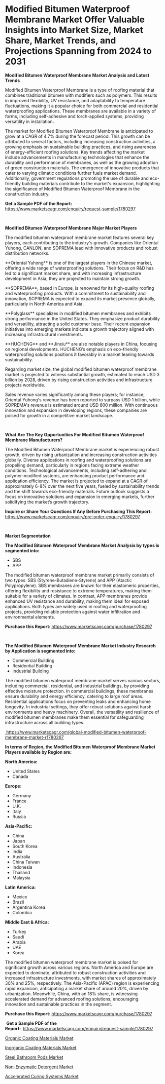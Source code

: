 <p><h1>Modified Bitumen Waterproof Membrane Market Offer Valuable Insights into Market Size, Market Share, Market Trends, and Projections Spanning from 2024 to 2031</h1></p><p><strong>Modified Bitumen Waterproof Membrane Market Analysis and Latest Trends</strong></p>
<p><p>Modified Bitumen Waterproof Membrane is a type of roofing material that combines traditional bitumen with modifiers such as polymers. This results in improved flexibility, UV resistance, and adaptability to temperature fluctuations, making it a popular choice for both commercial and residential waterproofing applications. These membranes are available in a variety of forms, including self-adhesive and torch-applied systems, providing versatility in installation.</p><p>The market for Modified Bitumen Waterproof Membrane is anticipated to grow at a CAGR of 4.7% during the forecast period. This growth can be attributed to several factors, including increasing construction activities, a growing emphasis on sustainable building practices, and rising awareness of energy-efficient roofing solutions. Key trends affecting the market include advancements in manufacturing technologies that enhance the durability and performance of membranes, as well as the growing adoption of green construction materials. The emergence of innovative products that cater to varying climatic conditions further fuels market demand. Additionally, government regulations promoting the use of durable and eco-friendly building materials contribute to the market's expansion, highlighting the significance of Modified Bitumen Waterproof Membrane in the construction industry.</p></p>
<p><strong>Get a Sample PDF of the Report:&nbsp;</strong> <a href="https://www.marketscagr.com/enquiry/request-sample/1780297?utm_campaign=1177&utm_medium=2&utm_source=Github&utm_content=ia&utm_term=13102024&utm_id=modified-bitumen-waterproof-membrane">https://www.marketscagr.com/enquiry/request-sample/1780297</a></p>
<p>&nbsp;</p>
<p><strong>Modified Bitumen Waterproof Membrane Major Market Players</strong></p>
<p><p>The modified bitumen waterproof membrane market features several key players, each contributing to the industry's growth. Companies like Oriental Yuhong, CANLON, and SOPREMA lead with innovative products and robust distribution networks. </p><p>**Oriental Yuhong** is one of the largest players in the Chinese market, offering a wide range of waterproofing solutions. Their focus on R&D has led to a significant market share, and with increasing infrastructure development in Asia, they are projected to maintain strong growth.</p><p>**SOPREMA**, based in Europe, is renowned for its high-quality roofing and waterproofing products. With a commitment to sustainability and innovation, SOPREMA is expected to expand its market presence globally, particularly in North America and Asia.</p><p>**Polyglass** specializes in modified bitumen membranes and exhibits strong performance in the United States. They emphasize product durability and versatility, attracting a solid customer base. Their recent expansion initiatives into emerging markets indicate a growth trajectory aligned with increasing infrastructural investments.</p><p>**HUCHENG** and **Jinxiu** are also notable players in China, focusing on regional developments. HUCHENG’s emphasis on eco-friendly waterproofing solutions positions it favorably in a market leaning towards sustainability.</p><p>Regarding market size, the global modified bitumen waterproof membrane market is projected to witness substantial growth, estimated to reach USD 3 billion by 2028, driven by rising construction activities and infrastructure projects worldwide.</p><p>Sales revenue varies significantly among these players; for instance, Oriental Yuhong's revenue has been reported to surpass USD 1 billion, while SOPREMA's revenue is estimated around USD 800 million. With continuous innovation and expansion in developing regions, these companies are poised for growth in a competitive market landscape.</p></p>
<p>&nbsp;</p>
<p><strong>What Are The Key Opportunities For Modified Bitumen Waterproof Membrane Manufacturers?</strong></p>
<p><p>The Modified Bitumen Waterproof Membrane market is experiencing robust growth, driven by rising urbanization and increasing construction activities globally. Diverse applications in roofing and waterproofing solutions are propelling demand, particularly in regions facing extreme weather conditions. Technological advancements, including self-adhering and polymer-modified systems, are enhancing product performance and application efficiency. The market is projected to expand at a CAGR of approximately 6-8% over the next five years, fueled by sustainability trends and the shift towards eco-friendly materials. Future outlook suggests a focus on innovative solutions and expansion in emerging markets, further solidifying the market’s growth trajectory.</p></p>
<p><strong>Inquire or Share Your Questions If Any Before Purchasing This Report:</strong> <a href="https://www.marketscagr.com/enquiry/pre-order-enquiry/1780297?utm_campaign=1177&utm_medium=2&utm_source=Github&utm_content=ia&utm_term=13102024&utm_id=modified-bitumen-waterproof-membrane">https://www.marketscagr.com/enquiry/pre-order-enquiry/1780297</a></p>
<p>&nbsp;</p>
<p><strong>Market Segmentation</strong></p>
<p><strong>The Modified Bitumen Waterproof Membrane Market Analysis by types is segmented into:</strong></p>
<p><ul><li>SBS</li><li>APP</li></ul></p>
<p><p>The modified bitumen waterproof membrane market primarily consists of two types: SBS (Styrene-Butadiene-Styrene) and APP (Atactic Polypropylene). SBS membranes are known for their elastomeric properties, offering flexibility and resistance to extreme temperatures, making them suitable for a variety of climates. In contrast, APP membranes provide enhanced UV resistance and durability, making them ideal for exposed applications. Both types are widely used in roofing and waterproofing projects, providing reliable protection against water infiltration and environmental elements.</p></p>
<p><strong>Purchase this Report:&nbsp;</strong><a href="https://www.marketscagr.com/purchase/1780297?utm_campaign=1177&utm_medium=2&utm_source=Github&utm_content=ia&utm_term=13102024&utm_id=modified-bitumen-waterproof-membrane">https://www.marketscagr.com/purchase/1780297</a></p>
<p>&nbsp;</p>
<p><strong>The Modified Bitumen Waterproof Membrane Market Industry Research by Application is segmented into:</strong></p>
<p><ul><li>Commercial Building</li><li>Residential Building</li><li>Industrial Building</li></ul></p>
<p><p>The modified bitumen waterproof membrane market serves various sectors, including commercial, residential, and industrial buildings, by providing effective moisture protection. In commercial buildings, these membranes ensure durability and energy efficiency, catering to large roof areas. Residential applications focus on preventing leaks and enhancing home longevity. In industrial settings, they offer robust solutions against harsh environments and heavy machinery. Overall, the versatility and resilience of modified bitumen membranes make them essential for safeguarding infrastructure across all building types.</p></p>
<p><a href="https://www.marketscagr.com/global-modified-bitumen-waterproof-membrane-market-r1780297?utm_campaign=1177&utm_medium=2&utm_source=Github&utm_content=ia&utm_term=13102024&utm_id=modified-bitumen-waterproof-membrane">&nbsp;https://www.marketscagr.com/global-modified-bitumen-waterproof-membrane-market-r1780297</a></p>
<p><strong>In terms of Region, the Modified Bitumen Waterproof Membrane Market Players available by Region are:</strong></p>
<p>
    <p> <strong> North America: </strong>
        <ul>
            <li>United States</li>
            <li>Canada</li>
        </ul>
        </p> 
    <p> <strong> Europe: </strong>
        <ul>
            <li>Germany</li>
            <li>France</li>
            <li>U.K.</li>
            <li>Italy</li>
            <li>Russia</li>
        </ul>
        </p> 
    <p> <strong> Asia-Pacific: </strong>
        <ul>
            <li>China</li>
            <li>Japan</li>
            <li>South Korea</li>
            <li>India</li>
            <li>Australia</li>
            <li>China Taiwan</li>
            <li>Indonesia</li>
            <li>Thailand</li>
            <li>Malaysia</li>
        </ul>
        </p> 
    <p> <strong> Latin America: </strong>
        <ul>
            <li>Mexico</li>
            <li>Brazil</li>
            <li>Argentina Korea</li>
            <li>Colombia</li>
        </ul>
        </p> 
    <p> <strong> Middle East & Africa: </strong>
        <ul>
            <li>Turkey</li>
            <li>Saudi</li>
            <li>Arabia</li>
            <li>UAE</li>
            <li>Korea</li>
        </ul>
    </p>
    </p>
<p><p>The modified bitumen waterproof membrane market is poised for significant growth across various regions. North America and Europe are expected to dominate, attributed to robust construction activities and increased infrastructure investments, with market shares of approximately 30% and 25%, respectively. The Asia-Pacific (APAC) region is experiencing rapid expansion, anticipating a market share of around 20%, driven by urbanization. Meanwhile, China, with an 18% share, is witnessing accelerated demand for advanced roofing solutions, encouraging innovation and sustainable practices in the segment.</p></p>
<p><strong>Purchase this Report: </strong><a href="https://www.marketscagr.com/purchase/1780297?utm_campaign=1177&utm_medium=2&utm_source=Github&utm_content=ia&utm_term=13102024&utm_id=modified-bitumen-waterproof-membrane">https://www.marketscagr.com/purchase/1780297</a></p>
<p>&nbsp;<strong>Get a Sample PDF of the Report:&nbsp;&nbsp;</strong><a href="https://www.marketscagr.com/enquiry/request-sample/1780297?utm_campaign=1177&utm_medium=2&utm_source=Github&utm_content=ia&utm_term=13102024&utm_id=modified-bitumen-waterproof-membrane">https://www.marketscagr.com/enquiry/request-sample/1780297</a></p>
<p><strong></strong></p>
<p><p><a href="https://github.com/maybellecr6/Market-Research-Report-List-1/blob/main/organic-coating-materials-market.md?utm_campaign=1177&utm_medium=2&utm_source=Github&utm_content=ia&utm_term=13102024&utm_id=modified-bitumen-waterproof-membrane">Organic Coating Materials Market</a></p><p><a href="https://github.com/CliffMedina6/Market-Research-Report-List-6/blob/main/inorganic-coating-materials-market.md?utm_campaign=1177&utm_medium=2&utm_source=Github&utm_content=ia&utm_term=13102024&utm_id=modified-bitumen-waterproof-membrane">Inorganic Coating Materials Market</a></p><p><a href="https://www.linkedin.com/pulse/global-steel-bathroom-pods-market-size-trends-analysis-regional-muhye?utm_campaign=1177&utm_medium=2&utm_source=Github&utm_content=ia&utm_term=13102024&utm_id=modified-bitumen-waterproof-membrane">Steel Bathroom Pods Market</a></p><p><a href="https://www.linkedin.com/pulse/non-enzymatic-detergent-market-transformation-comparative-analysis-w0asc?utm_campaign=1177&utm_medium=2&utm_source=Github&utm_content=ia&utm_term=13102024&utm_id=modified-bitumen-waterproof-membrane">Non-Enzymatic Detergent Market</a></p><p><a href="https://www.linkedin.com/pulse/accelerated-curing-systems-industry-insights-report-analyzing-qulzf?utm_campaign=1177&utm_medium=2&utm_source=Github&utm_content=ia&utm_term=13102024&utm_id=modified-bitumen-waterproof-membrane">Accelerated Curing Systems Market</a></p></p>
